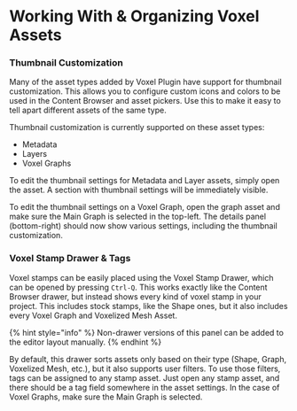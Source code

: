 # Working With & Organizing Voxel Assets

### Thumbnail Customization

Many of the asset types added by Voxel Plugin have support for thumbnail customization. This allows you to configure custom icons and colors to be used in the Content Browser and asset pickers. Use this to make it easy to tell apart different assets of the same type.

Thumbnail customization is currently supported on these asset types:

* Metadata
* Layers
* Voxel Graphs

To edit the thumbnail settings for Metadata and Layer assets, simply open the asset. A section with thumbnail settings will be immediately visible.

To edit the thumbnail settings on a Voxel Graph, open the graph asset and make sure the Main Graph is selected in the top-left. The details panel (bottom-right) should now show various settings, including the thumbnail customization.

### Voxel Stamp Drawer & Tags

Voxel stamps can be easily placed using the Voxel Stamp Drawer, which can be opened by pressing `Ctrl-Q`. This works exactly like the Content Browser drawer, but instead shows every kind of voxel stamp in your project. This includes stock stamps, like the Shape ones, but it also includes every Voxel Graph and Voxelized Mesh Asset.&#x20;

{% hint style="info" %}
Non-drawer versions of this panel can be added to the editor layout manually.&#x20;
{% endhint %}

By default, this drawer sorts assets only based on their type (Shape, Graph, Voxelized Mesh, etc.), but it also supports user filters. To use those filters, tags can be assigned to any stamp asset. Just open any stamp asset, and there should be a tag field somewhere in the asset settings. In the case of Voxel Graphs, make sure the Main Graph is selected.
